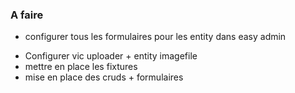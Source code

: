 ### A faire

- configurer tous les formulaires pour les entity dans easy admin

* Configurer vic uploader + entity imagefile
* mettre en place les fixtures
* mise en place des cruds + formulaires
